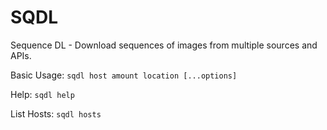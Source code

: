 # SQDL
Sequence DL - Download sequences of images from multiple sources and APIs.

Basic Usage:
```sqdl host amount location [...options]```

Help:
```sqdl help```

List Hosts:
```sqdl hosts```